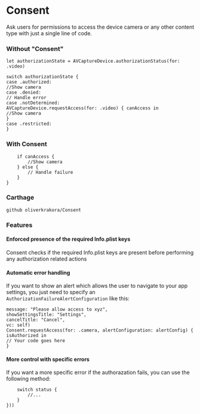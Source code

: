 # Consent

Ask users for permissions to access the device camera or any other content type with just a single line of code.

### Without "Consent"
```
let authorizationState = AVCaptureDevice.authorizationStatus(for: .video)

switch authorizationState {
case .authorized:
//Show camera
case .denied:
// Handle error
case .notDetermined:
AVCaptureDevice.requestAccess(for: .video) { canAccess in
//Show camera
}
case .restricted:
}
```

### With Consent
```Consent.requestAccess(for: .camera) { canAccess in
    if canAccess {
        //Show camera
    } else {
        // Handle failure
    }
}
```

### Carthage
`github oliverkrakora/Consent `

### Features

#### Enforced presence of the required Info.plist keys
Consent checks if the required Info.plist keys are present before performing any authorization related actions

#### Automatic error handling
If you want to show an alert which allows the user to navigate to your app settings, you just need to specify an `AuthorizationFailureAlertConfiguration` like this:

``` let alertConfig = AuthorizationFailureAlertConfiguration(title: "Access requried",
message: "Please allow access to xyz",
showSettingsTitle: "Settings",
cancelTitle: "Cancel",
vc: self)
Consent.requestAccess(for: .camera, alertConfiguration: alertConfig) { isAuthorized in
// Your code goes here
}
```

#### More control with specific errors
If you want a more specific error if the authorazation fails, you can use the following method:

```Consent.requestAccess(with: .photosLibrary({ status in
    switch status {
        //...
    }
}))
```

